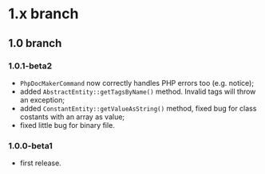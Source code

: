 # 1.x branch
## 1.0 branch
### 1.0.1-beta2
* `PhpDocMakerCommand` now correctly handles PHP errors too (e.g. notice);
* added `AbstractEntity::getTagsByName()` method. Invalid tags will throw an exception;
* added `ConstantEntity::getValueAsString()` method, fixed bug for class costants
    with an array as value;
* fixed little bug for binary file.

### 1.0.0-beta1
* first release.
